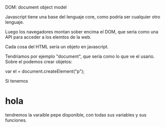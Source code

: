 DOM: document object model

Javascript tiene una base del lenguaje core, como podría ser cualquier otro lenguaje.

Luego los navegadores montan sober encima el DOM, que sería como una API para acceder a los elemtos de la web.

Cada cosa del HTML sería un objeto en javascript.

Tendríamos por ejemplo "document", que sería como lo que ve el usario.
Sobre el podemos crear objetos:

var el = document.createElement("p");


Si tenemos
<h1 id="pepe">hola</h1>
tendremos la varaible pepe disponible, con todas sus variables y sus funciones.
